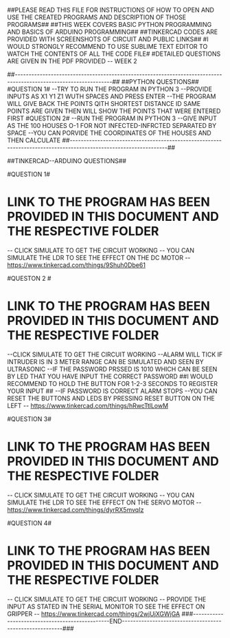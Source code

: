 ##PLEASE READ THIS FILE FOR INSTRUCTIONS OF HOW TO OPEN AND USE THE CREATED PROGRAMS AND DESCRIPTION OF THOSE PROGRAMS##
##THIS WEEK COVERS BASIC PYTHON PROGRAMMING AND BASICS OF ARDUINO PROGRAMMING##
##TINKERCAD CODES ARE PROVIDED WITH SCREENSHOTS OF CIRCUIT AND PUBLIC LINKS##
#I WOULD STRONGLY RECOMMEND TO USE SUBLIME TEXT EDITOR TO WATCH THE CONTENTS OF ALL THE CODE FILE#
#DETAILED QUESTIONS ARE GIVEN IN THE PDF PROVIDED -- WEEK 2

##-----------------------------------------------------------------------------------------------------------------##
##PYTHON QUESTIONS##
#QUESTION 1#
--TRY TO RUN THE PROGRAM IN PYTHON 3 
--PROVIDE INPUTS AS X1 Y1 Z1 WUTH SPACES AND  PRESS ENTER
--THE PROGRAM WILL GIVE BACK THE POINTS QITH SHORTEST DISTANCE ID SAME POINTS ARE GIVEN THEN WILL SHOW THE POINTS THAT WERE ENTERED FIRST
#QUESTION 2#
--RUN THE PROGRAM IN PYTHON 3
--GIVE INPUT AS THE 100 HOUSES O-1 FOR NOT INFECTED-INFRCTED SEPARATED BY SPACE
--YOU CAN PORVIDE THE COORDINATES OF THE HOUSES AND THEN CALCULATE
##-----------------------------------------------------------------------------------------------------------------##

##TINKERCAD--ARDUINO QUESTIONS##

#QUESTION 1#
# LINK TO THE PROGRAM HAS BEEN PROVIDED IN THIS DOCUMENT AND THE RESPECTIVE FOLDER #
-- CLICK SIMULATE TO GET THE CIRCUIT WORKING
-- YOU CAN SIMULATE THE LDR TO SEE THE EFFECT ON THE DC MOTOR
-- https://www.tinkercad.com/things/9Shuh0Dbe61 

#QUESTON 2 #
# LINK TO THE PROGRAM HAS BEEN PROVIDED IN THIS DOCUMENT AND THE RESPECTIVE FOLDER #
--CLICK SIMULATE TO GET THE CIRCUIT WORKING 
--ALARM WILL TICK IF INTRUDER IS IN 3 METER RANGE CAN BE SIMULATED AND SEEN BY ULTRASONIC
--IF THE PASSWORD PRSSED IS 1010 WHICH CAN BE SEEN BY LED THAT YOU HAVE INPUT THE CORRECT PASSWORD 
##I WOULD RECOMMEND TO HOLD THE BUTTON FOR 1-2-3 SECONDS TO REGISTER YOUR INPUT ##
--IF PASSWORD IS CORRECT ALARM STOPS 
--YOU CAN RESET THE BUTTONS AND LEDS BY PRESSING RESET BUTTON ON THE LEFT
-- https://www.tinkercad.com/things/hRwcTtlLowM 

#QUESTION 3#
# LINK TO THE PROGRAM HAS BEEN PROVIDED IN THIS DOCUMENT AND THE RESPECTIVE FOLDER #
-- CLICK SIMULATE TO GET THE CIRCUIT WORKING
-- YOU CAN SIMULATE THE LDR TO SEE THE EFFECT ON THE SERVO MOTOR
--  https://www.tinkercad.com/things/dyrRX5mvqIz 

#QUESTION 4#
# LINK TO THE PROGRAM HAS BEEN PROVIDED IN THIS DOCUMENT AND THE RESPECTIVE FOLDER #
-- CLICK SIMULATE TO GET THE CIRCUIT WORKING
-- PROVIDE THE INPUT AS STATED IN THE SERIAL MONITOR TO SEE THE EFFECT ON GRIPPER
-- https://www.tinkercad.com/things/2wjUjXGWjGA
###------------------------------------------------END--------------------------------------------------------###
